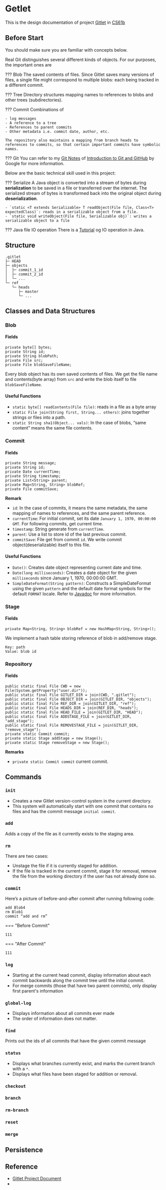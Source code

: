 # Getlet

This is the design documentation of project [Gitlet](https://sp21.datastructur.es/materials/proj/proj2/proj2) in [CS61b](https://sp21.datastructur.es/)


## Before Start

You should make sure you are familiar with concepts below.

Real Git distinguishes several different kinds of objects. For our purposes, the important ones are

??? Blob
    The saved contents of files. Since Gitlet saves many versions of files, a single file might correspond to multiple blobs: each being tracked in a different commit.

??? Tree
    Directory structures mapping names to references to blobs and other trees (subdirectories).

??? Commit 
    Combinations of 

    - log messages
    - A reference to a tree
    - References to parent commits
    - Other metadata i.e. commit date, author, etc.
    
    The repository also maintains a mapping from branch heads to references to commits, so that certain important commits have symbolic names.

??? Git 
    You can refer to my [Git Notes](#) of [Introduction to Git and GitHub](https://www.coursera.org/learn/introduction-git-github) by Google for more information.

Below are the basic technical skill used in this project:

??? Serialize
    A Java object is converted into a stream of bytes during **serialization** to be saved in a file or transferred over the internet. The serialized stream of bytes is transformed back into the original object during **deserialization**.

    - `static <T extends Serializable> T readObject(File file, Class<T> expectedClass)`: reads in a serializable object from a file.
    - `static void writeObject(File file, Serializable obj)`: writes a serializable object to a file

??? Java file IO operation
    There is a [Tutorial](https://www.tutorialspoint.com/java/java_files_io.htm) og IO operation in Java. 

## Structure

```
.gitlet
├─ HEAD
├─ objects
│  ├─ commit_1_id
│  ├─ commit_2_id
│  └─ ...
└─ ref
   └─ heads
      ├─ master
      └─ ...
```





## Classes and Data Structures




### Blob
#### Fields
```
private byte[] bytes;
private String id;
private String blobPath;
private File src;
private File blobSaveFileName;
```
Every blob object has its own saved contents of files. We get the file name and contents(byte array) from `src` and write the blob itself to file `blobSaveFileName`.

#### Useful Functions
- `static byte[] readContents(File file)`: reads in a file as a byte array
- `static File join(String first, String... others)`: joins together strings or files into a path.
- `static String sha1(Object... vals)`: In the case of blobs, “same content” means the same file contents. 

### Commit
#### Fields
```
private String message;
private String id;
private Date currentTime;
private String timestamp;
private List<String> parent;
private Map<String, String> blobRef;
private File commitSave;
```
**Remark**

- `id`: In the case of commits, it means the same metadata, the same mapping of names to references, and the same parent reference.
- `currentTime`: For initial commit, set its date `January 1, 1970, 00:00:00 GMT`. For following commits, get current time.
- `timestamp`: String generate from `currentTime`.
- `parent`: Use a list to store id of the last previous commit.
- `commitSave`: File get from commit `id`. We write commit object(deserializable) itself to this file.

#### Useful Functions
- `Date()`: Creates date object representing current date and time.
- `Date(long milliseconds)`: Creates a date object for the given `milliseconds` since January 1, 1970, 00:00:00 GMT.
- `SimpleDateFormat(String pattern)`: Constructs a SimpleDateFormat using the given `pattern` and the default date format symbols for the default `FORMAT` locale. Refer to [Javadoc](https://docs.oracle.com/javase%2F8%2Fdocs%2Fapi%2F%2F/java/text/SimpleDateFormat.html) for more information.


### Stage
#### Fields
```
private Map<String, String> blobRef = new HashMap<String, String>();
```
We implement a hash table storing reference of blob in add/remove stage. 
```
Key: path
Value: blob id
```

### Repository
#### Fields
```
public static final File CWD = new File(System.getProperty("user.dir"));
public static final File GITLET_DIR = join(CWD, ".gitlet");
public static final File OBJECT_DIR = join(GITLET_DIR, "objects");
public static final File REF_DIR = join(GITLET_DIR, "ref");
public static final File HEADS_DIR = join(REF_DIR, "heads");
public static final File HEAD_FILE = join(GITLET_DIR, "HEAD");
public static final File ADDSTAGE_FILE = join(GITLET_DIR, "add_stage");
public static final File REMOVESTAGE_FILE = join(GITLET_DIR, "remove_stage");
private static Commit commit; 
private static Stage addStage = new Stage();
private static Stage removeStage = new Stage();
```
**Remarks**

- `private static Commit commit` current commit.

## Commands

### `init`

- Creates a new Gitlet version-control system in the current directory. 
- This system will automatically start with one commit that contains no files and has the commit message `initial commit`.

### `add`

Adds a copy of the file as it currently exists to the staging area.

### `rm`
There are two cases:

- Unstage the file if it is currently staged for addition.
- If the file is tracked in the current commit, stage it for removal, remove the file from the working directory if the user has not already done so.
 
### `commit`

Here’s a picture of before-and-after commit after running following code:

```
add Blob4
rm Blob1
commit “add and rm”
```

=== "Before Commit"

    111

=== "After Commit"

    111


### `log`

- Starting at the current head commit, display information about each commit backwards along the commit tree until the initial commit.
- For merge commits (those that have two parent commits), only display first parent's information 

### `global-log`

- Displays information about all commits ever made
- The order of information does not matter.

### `find`

Prints out the ids of all commits that have the given commit message


### `status`

- Displays what branches currently exist, and marks the current branch with a `*`. 
- Displays what files have been staged for addition or removal.

### `checkout`

### `branch`

### `rm-branch`

### `reset`

### `merge`



## Persistence

## Reference
- [Gitlet Project Document](https://sp21.datastructur.es/materials/proj/proj2/proj2)
- 